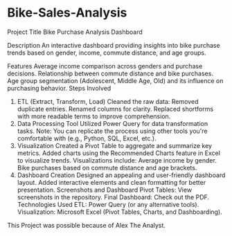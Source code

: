 # Bike-Sales-Analysis
Project Title
Bike Purchase Analysis Dashboard

Description
An interactive dashboard providing insights into bike purchase trends based on gender, income, commute distance, and age groups.

Features
Average income comparison across genders and purchase decisions.
Relationship between commute distance and bike purchases.
Age group segmentation (Adolescent, Middle Age, Old) and its influence on purchasing behavior.
Steps Involved
1. ETL (Extract, Transform, Load)
Cleaned the raw data:
Removed duplicate entries.
Renamed columns for clarity.
Replaced shortforms with more readable terms to improve comprehension.
2. Data Processing Tool
Utilized Power Query for data transformation tasks.
Note: You can replicate the process using other tools you're comfortable with (e.g., Python, SQL, Excel, etc.).
3. Visualization
Created a Pivot Table to aggregate and summarize key metrics.
Added charts using the Recommended Charts feature in Excel to visualize trends.
Visualizations include:
Average income by gender.
Bike purchases based on commute distance and age brackets.
4. Dashboard Creation
Designed an appealing and user-friendly dashboard layout.
Added interactive elements and clean formatting for better presentation.
Screenshots and Dashboard
Pivot Tables: View screenshots in the repository.
Final Dashboard: Check out the PDF.
Technologies Used
ETL: Power Query (or any alternative tools).
Visualization: Microsoft Excel (Pivot Tables, Charts, and Dashboarding).

This Project was possible because of Alex The Analyst.
       
